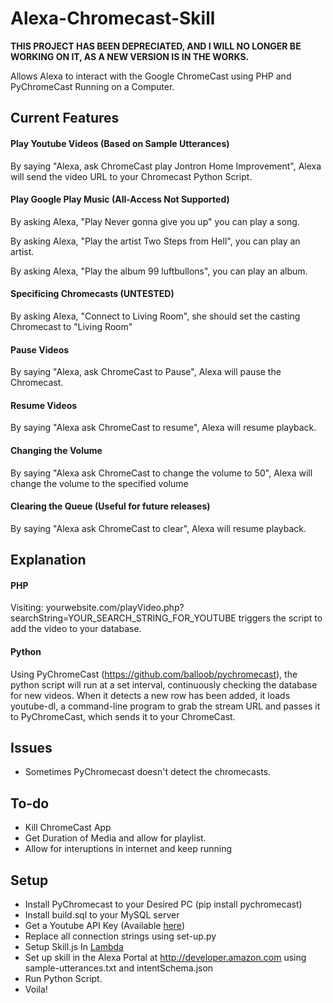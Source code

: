 Alexa-Chromecast-Skill
======================

**THIS PROJECT HAS BEEN DEPRECIATED, AND I WILL NO LONGER BE WORKING ON IT, AS A NEW VERSION IS IN THE WORKS.**

Allows Alexa to interact with the Google ChromeCast using PHP and PyChromeCast Running on a Computer.

Current Features
----------------

#### Play Youtube Videos (Based on Sample Utterances)

By saying "Alexa, ask ChromeCast play Jontron Home Improvement", Alexa will send the video URL to your Chromecast Python Script.

#### Play Google Play Music (All-Access Not Supported)

By asking Alexa, "Play Never gonna give you up" you can play a song.

By asking Alexa, "Play the artist Two Steps from Hell", you can play an artist.

By asking Alexa, "Play the album 99 luftbullons", you can play an album.

#### Specificing Chromecasts (UNTESTED)

By asking Alexa, "Connect to Living Room", she should set the casting Chromecast to "Living Room"

#### Pause Videos

By saying "Alexa, ask ChromeCast to Pause", Alexa will pause the Chromecast.

#### Resume Videos

By saying "Alexa ask ChromeCast to resume", Alexa will resume playback.

#### Changing the Volume

By saying "Alexa ask ChromeCast to change the volume to 50", Alexa will change the volume to the specified volume

#### Clearing the Queue (Useful for future releases)

By saying "Alexa ask ChromeCast to clear", Alexa will resume playback.

Explanation
-----------

#### PHP

Visiting: yourwebsite.com/playVideo.php?searchString=YOUR_SEARCH_STRING_FOR_YOUTUBE triggers the script to add the video to your database.

#### Python

Using PyChromeCast (https://github.com/balloob/pychromecast), the python script will run at a set interval, continuously checking the database for new videos. When it detects a new row has been added, it loads youtube-dl, a command-line program to grab the stream URL and passes it to PyChromeCast, which sends it to your ChromeCast.

Issues
------

- Sometimes PyChromecast doesn't detect the chromecasts.

To-do
-----

  - Kill ChromeCast App
  - Get Duration of Media and allow for playlist.
  - Allow for interuptions in internet and keep running

Setup
-----

  - Install PyChromecast to your Desired PC (pip install pychromecast)
  - Install build.sql to your MySQL server
  - Get a Youtube API Key (Available [here](https://console.developers.google.com))
  - Replace all connection strings using set-up.py
  - Setup Skill.js In [Lambda](http://aws.amazon.com/)
  - Set up skill in the Alexa Portal at http://developer.amazon.com using sample-utterances.txt and intentSchema.json
  - Run Python Script.
  - Voila!

